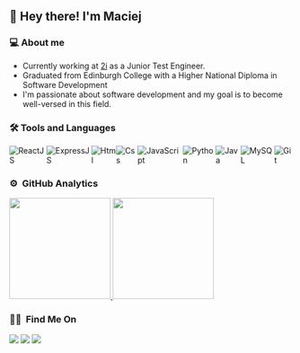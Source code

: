 ### <h2>👋 Hey there! I'm Maciej</h2>

### 💻 About me
- Currently working at [2i](https://2itesting.com/) as a Junior Test Engineer.
- Graduated from Edinburgh College with a Higher National Diploma in Software Development
- I'm passionate about software development and my goal is to become well-versed in this field.

### 🛠&nbsp;Tools and Languages
<div style='display: flex; align-content: center'/>
  <img src="https://img.shields.io/badge/-ReactJS-black?style=flat-square&logo=react" alt='ReactJS'>
  <img src="https://img.shields.io/badge/-ExpressJS-black?style=flat-square&logo=express" alt='ExpressJS'>
  <img src="https://img.shields.io/badge/-HTML-black?style=flat-square&logo=html5" alt='Html'>
  <img src="https://img.shields.io/badge/-CSS-black?style=flat-square&logo=css3" alt='Css'>
  <img src="https://img.shields.io/badge/-JavaScript-black?style=flat-square&logo=javascript" alt='JavaScript'>
  <img src="https://img.shields.io/badge/-Python-black?style=flat-square&logo=python" alt='Python'> 
  <img src="https://img.shields.io/badge/-Java-black?style=flat-square&logo=java" alt='Java'>
  <img src="https://img.shields.io/badge/-MySQL-black?style=flat-square&logo=mysql" alt='MySQL'>
  <img src="https://img.shields.io/badge/-Git-black?style=flat-square&logo=git" alt='Git'>
</div>

### ⚙️ &nbsp;GitHub Analytics

<a href="https://github.com/fecrol">
  <img height="180em" src="https://github-readme-stats-eight-theta.vercel.app/api?username=fecrol&show_icons=true&theme=algolia&include_all_commits=true&count_private=true"/>
  <img height="180em" src="https://github-readme-stats-eight-theta.vercel.app/api/top-langs/?username=fecrol&layout=compact&langs_count=8&theme=algolia"/>
</a>

### 🤝🏻 &nbsp;Find Me On

<a href="https://www.linkedin.com/in/maciej-fec-657071182/"><img src="https://img.shields.io/badge/-Maciej%20Fec-0077B5?style=for-the-badge&logo=Linkedin&logoColor=white"/></a>
<a href="mailto:maciejfec1996@gmail.com"><img src="https://img.shields.io/badge/-maciejfec1996@gmail.com-D14836?style=for-the-badge&logo=Gmail&logoColor=white"/></a>
<a href="https://www.youtube.com/channel/UCcv5_zBsIo9e0fJRr3TT2Ww"><img src="https://img.shields.io/badge/-Maciej%20Fec-D14836?style=for-the-badge&logo=Youtube&logoColor=white"/></a>
